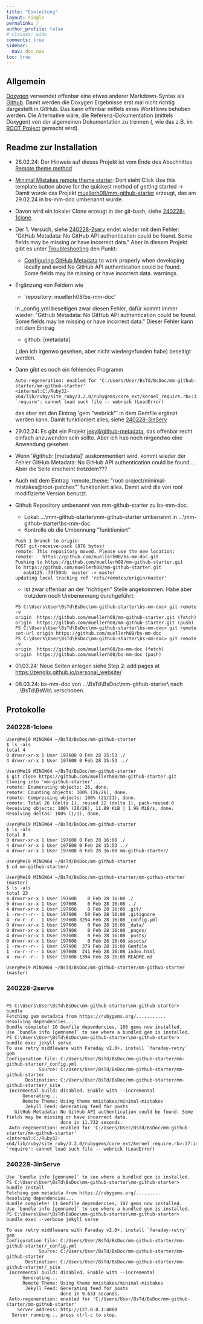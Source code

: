 ```yaml
---
title: "Einleitung"
layout: single
permalink: /
author_profile: false
# classes: wide
comments: true
sidebar:
  nav: doc_nav
toc: true
---
```

## Allgemein
[Doxygen](https://www.doxygen.nl/) verwendet offenbar eine etwas anderer Markdown-Syntax als [Github](https://github.com/). Damit werden die Doxygen Ergebnisse erst mal nicht richtig dargestellt in GitHub. Das kann offenbar mittels eines Workflows behoben werden. Die Alternative wäre, die Referenz-Dokumentation (mittels Doxygen) von der algemeinen Dokumentation zu trennen (, wie das z.B. im [ROOT Project](https://github.com/root-project) gemacht wird).

## Readme zur Installation
- 28.02.24: Der Hinweis auf dieses Projekt ist vom Ende des Abschnittes [Remote theme method](
  https://github.com/root-project/minimal-mistakes?tab=readme-ov-file#remote-theme-method)
- [Minimal Mistakes remote theme starter]( 
    https://github.com/mmistakes/mm-github-pages-starter?tab=readme-ov-file#minimal-mistakes-remote-theme-starter): Dort steht
    Click Use this template button above for the quickest method of getting started -> Damit wurde
    das Projekt [muellerh08/mm-github-starter](https://github.com/muellerh08/mm-github-starter)
    erzeugt, das am 29.02.24 in bs-mm-doc umbenannt wurde.
- Davon wird ein lokaler Clone erzeugt in der git-bash, siehe [240228-1clone](#240228-1clone).
- Der 1. Versuch, siehe [240228-2serv](#240228-2serve) endet wieder mit dem Fehler:
  "GitHub Metadata: No GitHub API authentication could be found. Some fields may be missing or have
  incorrect data."
  Aber in diesem Projekt gibt es unter [Troubleshooting](
    https://github.com/muellerh08/mm-github-starter?tab=readme-ov-file#troubleshooting)
  den Punkt:
  - [Configuring GitHub Metadata](
    https://github.com/jekyll/github-metadata/blob/master/docs/configuration.md#configuration) to work properly when developing locally and avoid No GitHub API authentication could be found. Some fields may be missing or have incorrect data. warnings.
- Ergänzung von Feldern wie
  - 'repository: muellerh08/bs-mm-doc'

  in _config.yml beseitigen zwar diesen Fehler, dafür kommt immer wieder: "GitHub Metadata: No GitHub API authentication could be found.
  Some fields may be missing or have incorrect data." Dieser Fehler kann mit dem Eintrag
  - github: [metadata]

  (,den ich irgenwo gesehen, aber nicht wiedergefunden habe) beseitigt werden.
- Dann gibt es noch ein fehlendes Programm

  ``` 
  Auto-regeneration: enabled for 'C:/Users/User/BsTd/BsDoc/mm-github-starter/mm-github-starter'
  <internal:C:/Ruby32-x64/lib/ruby/site_ruby/3.2.0/rubygems/core_ext/kernel_require.rb>:37:in `require': cannot load such file -- webrick (LoadError)
  ```

  das aber mit den Eintrag 'gem "webrick"' in dem Gemfile ergänzt werden kann. Damit funktioniert alles, siehe [240228-3inServ](#240228-3inserve)
- 29.02.24: Es gibt ein Projekt [jekyll/github-metadata](
  https://github.com/jekyll/github-metadata?tab=readme-ov-file), das offenbar recht einfach anzuwenden sein sollte. Aber ich hab noch nirgendwo eine Anwendung gesehen.
- Wenn '#github: [metadata]' auskommentiert wird, kommt wieder der Fehler   GitHub Metadata: No GitHub API authentication could be found....
  Aber die Seite erscheint trotzdem???
- Auch mit dem Eintrag 'remote_theme: "root-project/minimal-mistakes@root-patches"' funktioniert alles. Damit wird die von root modifizierte Version benutzt.
- Github Repository umbenannt von mm-github-starter zu bs-mm-doc.
  - Lokal: ...\mm-github-starter\mm-github-starter umbenannt in ...\mm-github-starter\bs-mm-doc
  - Kontrolle ob die Umbennung "funktioniert"

  ````
  Push 1 branch to origin:
  POST git-receive-pack (876 bytes)
  remote: This repository moved. Please use the new location:        
  remote:   https://github.com/muellerh08/bs-mm-doc.git        
  Pushing to https://github.com/muellerh08/mm-github-starter.git
  To https://github.com/muellerh08/mm-github-starter.git
     eab4125..79f504b  master -> master
  updating local tracking ref 'refs/remotes/origin/master'

  ````

  - Ist zwar offenbar an der "richtigen" Stelle angekommen. Habe aber trotzdem noch Umbenennung durchgeführt:
  ````
  PS C:\Users\User\BsTd\BsDoc\mm-github-starter\bs-mm-doc> git remote -v
  origin  https://github.com/muellerh08/mm-github-starter.git (fetch)
  origin  https://github.com/muellerh08/mm-github-starter.git (push)
  PS C:\Users\User\BsTd\BsDoc\mm-github-starter\bs-mm-doc> git remote set-url origin https://github.com/muellerh08/bs-mm-doc
  PS C:\Users\User\BsTd\BsDoc\mm-github-starter\bs-mm-doc> git remote -v
  origin  https://github.com/muellerh08/bs-mm-doc (fetch)
  origin  https://github.com/muellerh08/bs-mm-doc (push)
  ````

- 01.03.24: Neue Seiten anlegen siehe Step 2: add pages at https://zenglix.github.io/personal_website/
- 08.03.24: bs-mm-doc von ...\BsTd\BsDoc\mm-github-starter\ nach ...\BsTd\BsWb\ verschoben.

## Protokolle

### 240228-1clone

```
User@Me19 MINGW64 ~/BsTd/BsDoc/mm-github-starter
$ ls -als
total 4
0 drwxr-xr-x 1 User 197608 0 Feb 28 15:53 ./
4 drwxr-xr-x 1 User 197608 0 Feb 28 15:53 ../

User@Me19 MINGW64 ~/BsTd/BsDoc/mm-github-starter
$ git clone https://github.com/muellerh08/mm-github-starter.git
Cloning into 'mm-github-starter'...
remote: Enumerating objects: 26, done.
remote: Counting objects: 100% (26/26), done.
remote: Compressing objects: 100% (21/21), done.
remote: Total 26 (delta 1), reused 22 (delta 1), pack-reused 0
Receiving objects: 100% (26/26), 11.89 KiB | 1.98 MiB/s, done.
Resolving deltas: 100% (1/1), done.

User@Me19 MINGW64 ~/BsTd/BsDoc/mm-github-starter
$ ls -als
total 8
0 drwxr-xr-x 1 User 197608 0 Feb 28 16:08 ./
4 drwxr-xr-x 1 User 197608 0 Feb 28 15:53 ../
4 drwxr-xr-x 1 User 197608 0 Feb 28 16:08 mm-github-starter/

User@Me19 MINGW64 ~/BsTd/BsDoc/mm-github-starter
$ cd mm-github-starter/

User@Me19 MINGW64 ~/BsTd/BsDoc/mm-github-starter/mm-github-starter (master)
$ ls -als
total 23
4 drwxr-xr-x 1 User 197608    0 Feb 28 16:08 ./
0 drwxr-xr-x 1 User 197608    0 Feb 28 16:08 ../
4 drwxr-xr-x 1 User 197608    0 Feb 28 16:08 .git/
1 -rw-r--r-- 1 User 197608   50 Feb 28 16:08 .gitignore
4 -rw-r--r-- 1 User 197608 3254 Feb 28 16:08 _config.yml
0 drwxr-xr-x 1 User 197608    0 Feb 28 16:08 _data/
0 drwxr-xr-x 1 User 197608    0 Feb 28 16:08 _pages/
4 drwxr-xr-x 1 User 197608    0 Feb 28 16:08 _posts/
0 drwxr-xr-x 1 User 197608    0 Feb 28 16:08 assets/
1 -rw-r--r-- 1 User 197608  379 Feb 28 16:08 Gemfile
1 -rw-r--r-- 1 User 197608  241 Feb 28 16:08 index.html
4 -rw-r--r-- 1 User 197608 1394 Feb 28 16:08 README.md

User@Me19 MINGW64 ~/BsTd/BsDoc/mm-github-starter/mm-github-starter (master)
```

### 240228-2serve

```

PS C:\Users\User\BsTd\BsDoc\mm-github-starter\mm-github-starter> bundle
Fetching gem metadata from https://rubygems.org/...........
Resolving dependencies...
Bundle complete! 10 Gemfile dependencies, 106 gems now installed.
Use `bundle info [gemname]` to see where a bundled gem is installed.
PS C:\Users\User\BsTd\BsDoc\mm-github-starter\mm-github-starter> bundle exec jekyll serve
To use retry middleware with Faraday v2.0+, install `faraday-retry` gem
Configuration file: C:/Users/User/BsTd/BsDoc/mm-github-starter/mm-github-starter/_config.yml
            Source: C:/Users/User/BsTd/BsDoc/mm-github-starter/mm-github-starter
       Destination: C:/Users/User/BsTd/BsDoc/mm-github-starter/mm-github-starter/_site
 Incremental build: disabled. Enable with --incremental
      Generating...
      Remote Theme: Using theme mmistakes/minimal-mistakes
       Jekyll Feed: Generating feed for posts
   GitHub Metadata: No GitHub API authentication could be found. Some fields may be missing or have incorrect data.
                    done in 11.732 seconds.
 Auto-regeneration: enabled for 'C:/Users/User/BsTd/BsDoc/mm-github-starter/mm-github-starter'
<internal:C:/Ruby32-x64/lib/ruby/site_ruby/3.2.0/rubygems/core_ext/kernel_require.rb>:37:in `require': cannot load such file -- webrick (LoadError)
```
### 240228-3inServe
````
Use `bundle info [gemname]` to see where a bundled gem is installed.
PS C:\Users\User\BsTd\BsDoc\mm-github-starter\mm-github-starter> bundle install
Fetching gem metadata from https://rubygems.org/.........
Resolving dependencies...
Bundle complete! 11 Gemfile dependencies, 107 gems now installed.
Use `bundle info [gemname]` to see where a bundled gem is installed.
PS C:\Users\User\BsTd\BsDoc\mm-github-starter\mm-github-starter> bundle exec --verbose jekyll serve

To use retry middleware with Faraday v2.0+, install `faraday-retry` gem
Configuration file: C:/Users/User/BsTd/BsDoc/mm-github-starter/mm-github-starter/_config.yml
            Source: C:/Users/User/BsTd/BsDoc/mm-github-starter/mm-github-starter
       Destination: C:/Users/User/BsTd/BsDoc/mm-github-starter/mm-github-starter/_site
 Incremental build: disabled. Enable with --incremental
      Generating...
      Remote Theme: Using theme mmistakes/minimal-mistakes
       Jekyll Feed: Generating feed for posts
                    done in 9.633 seconds.
 Auto-regeneration: enabled for 'C:/Users/User/BsTd/BsDoc/mm-github-starter/mm-github-starter'
    Server address: http://127.0.0.1:4000
  Server running... press ctrl-c to stop.
````
